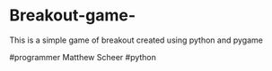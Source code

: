 # Breakout-game-
This is a simple game of breakout created using python and pygame

#programmer Matthew Scheer
#python
